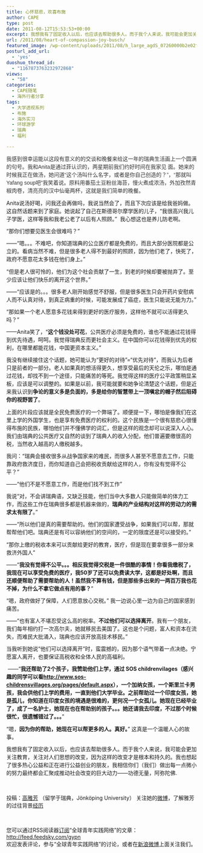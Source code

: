 ```yaml
---
title: 心怀慈悲，欢喜布施
author: CAPE
type: post
date: 2011-08-12T15:53:53+00:00
excerpt: 我想我有了固定收入以后，也应该去帮助很多人。而于我个人来说，我可能会更加关注教育，关注对人们思想的改变，因为这样的改变才是根本和持久的。我也想起了很多热心公益和正在进行公益创业的朋友，我相信你们（我们）做出每一点微小的努力最终都会汇聚成推动社会改变的巨大动力——功德无量，阿弥陀佛.
url: /2011/08/heart-of-compassion-joy-busch/
featured_image: /wp-content/uploads/2011/08/h_large_agdS_07260000b2e02f75.jpg
posturl_add_url:
  - 'yes'
duoshuo_thread_id:
  - "1167873763232972868"
views:
  - "58"
categories:
  - CAPE随笔
  - 海外行者分享
tags:
  - 大学透视系列
  - 布施
  - 海外实习
  - 环球游学
  - 瑞典
  - 福利

---
```

<p style="margin: 0px 0px 0.8em; line-height: 21px; padding: 0px;">
  <span style="line-height: 21px; color: #333333; font-family: Tahoma,Verdana,sTHeiTi,simsun,sans-serif;">我感到很幸运能以这段有意义的的交谈和晚餐来给这一年的瑞典生活画上一个圆满的句号。我和Anita是通过菲认识的，两星期前我</span><span style="line-height: 21px; color: #333333; font-family: Tahoma,Verdana,sTHeiTi,simsun,sans-serif;">们约好时间在我</span><span style="line-height: 21px; color: #333333; font-family: Tahoma,Verdana,sTHeiTi,simsun,sans-serif;">家见 面。她来的时候我正在做汤，她问道“这个汤叫什么名字，或者是你自己创造的？”，“那就叫Yafang soup吧”我笑着说。原料用番茄土豆粉丝海苔，慢火煮成浓汤，外加孜然青椒肉卷，清亮亮的汉中仙毫两杯，这就是我们简单的晚餐。</span>
</p>

<p style="margin-top: 0px; margin-right: 0px; margin-bottom: 0.8em; margin-left: 0px; line-height: 21px; padding: 0px; border: 0px initial initial;">
  Anita说汤好喝，问我还会再做吗，我说当然会了，而且下次应该是给我爸妈做。这自然话题来到了家庭。她说起了自己在斯德哥尔摩学医的儿子，“我很高兴我儿子学医，这样等我和我老公老了以后有人照顾。”  我心想这也是养儿防老啊。
</p>

<p style="margin-top: 0px; margin-right: 0px; margin-bottom: 0.8em; margin-left: 0px; line-height: 21px; padding: 0px; border: 0px initial initial;">
  “那你们想要见医生会很难吗？”
</p>

<p style="margin-top: 0px; margin-right: 0px; margin-bottom: 0.8em; margin-left: 0px; line-height: 21px; padding: 0px; border: 0px initial initial;">
  ——“嗯。。。不难吧，你知道瑞典的公立医疗都是免费的，而且大部分医院都是公立的。看病当然不难，但是很多老人得不到最好的照顾，因为他们老了，快死了，政府不愿意花太多钱在他们身上。”
</p>

<p style="margin-top: 0px; margin-right: 0px; margin-bottom: 0.8em; margin-left: 0px; line-height: 21px; padding: 0px; border: 0px initial initial;">
  “但是老人很可怜的，他们为这个社会贡献了一生，到老的时候却要被抛弃了。至少应该让他们快乐的离开这个世界。”
</p>

<p style="margin-top: 0px; margin-right: 0px; margin-bottom: 0.8em; margin-left: 0px; line-height: 21px; padding: 0px; border: 0px initial initial;">
  ——“应该是的。。。很多老人刚开始感觉不舒服，但是很多医生只会开药片安慰病人而不认真对待，到真正病重的时候，可能发展成了癌症，医生只能说无能为力。”
</p>

<p style="margin-top: 0px; margin-right: 0px; margin-bottom: 0.8em; margin-left: 0px; line-height: 21px; padding: 0px; border: 0px initial initial;">
  “那如果一个老人愿意多花钱来得到更好的医疗服务，这样他不就可以活得更久吗？”
</p>

<p style="margin-top: 0px; margin-right: 0px; margin-bottom: 0.8em; margin-left: 0px; line-height: 21px; padding: 0px; border: 0px initial initial;">
  ——Anita笑了，“<strong>这个钱没处可花</strong>，公共医疗必须是免费的，谁也不能通过花钱得到优先待遇，呵呵。我觉得瑞典反而更社会主义。在中国你可以花钱得到优先的权利，在哪里都能花钱，中国更资本主义。”
</p>

<p style="margin-top: 0px; margin-right: 0px; margin-bottom: 0.8em; margin-left: 0px; line-height: 21px; padding: 0px; border: 0px initial initial;">
  我没有继续接住这个话题，她可能认为“更好的对待”=“优先对待”，而我认为后者只是前者的一部分。老人如果真的想活得更久，想享受最后的天伦之乐，哪怕是通过花钱，却找不到一个途径，只能痛苦的等死。我觉得这样的医疗公平政策稍显呆板，应该是可以调整的。如果是以前，我可能就要和她争论清楚这个话题，但是近来我认识到<strong>争论的意义多是负面的，多是给你的智慧带上一顶嗔忿的帽子然后阻碍你的视野罢了</strong>。
</p>

<p style="margin-top: 0px; margin-right: 0px; margin-bottom: 0.8em; margin-left: 0px; line-height: 21px; padding: 0px; border: 0px initial initial;">
  上面的片段应该就是全民免费医疗的一个弊端了。顺便提一下，哪怕是像我们在这里上学的外国学生，也是享有免费医疗的权利的。这个民族是一个很有慈悲心很懂得布施的民族，哪怕他们并不懂佛学的词汇，但是这样的观念却可以说深入人心。我们由瑞典的公共医疗又自然的谈到了瑞典人的收入分配，他们普遍要缴很高的税，当然收入越高的人缴税越多。
</p>

<p style="margin-top: 0px; margin-right: 0px; margin-bottom: 0.8em; margin-left: 0px; line-height: 21px; padding: 0px; border: 0px initial initial;">
  我问：“瑞典会接收很多从战争国家来的难民，而很多人甚至不愿意去工作，只能靠政府救济度日，而你知道自己会把税收贡献给这样的人，你有没有觉得不公平？”
</p>

<p style="margin-top: 0px; margin-right: 0px; margin-bottom: 0.8em; margin-left: 0px; line-height: 21px; padding: 0px; border: 0px initial initial;">
  ——“他们不是不愿意工作，而是他们找不到工作”
</p>

<p style="margin-top: 0px; margin-right: 0px; margin-bottom: 0.8em; margin-left: 0px; line-height: 21px; padding: 0px; border: 0px initial initial;">
  我说“对，不会讲瑞典语，又缺乏技能，他们当中大多数人只能做简单的体力工作，而这些工作在瑞典很多都是机器来做的，<strong>瑞典的产业结构对这样的劳动力的需求太有限了</strong>。”
</p>

<p style="margin-top: 0px; margin-right: 0px; margin-bottom: 0.8em; margin-left: 0px; line-height: 21px; padding: 0px; border: 0px initial initial;">
  ——“所以他们是真的需要帮助的。他们的国家遭受战争，如果我们可以帮，那就帮帮他们吧。瑞典还是有可以容纳他们的空间的，一定的限度还是可以接受的。”
</p>

<p style="margin-top: 0px; margin-right: 0px; margin-bottom: 0.8em; margin-left: 0px; line-height: 21px; padding: 0px; border: 0px initial initial;">
  “那你上缴的税收本来可以贡献给更好的教育，医疗，但是现在要拿很多一部分来救济外国人”
</p>

<p style="margin-top: 0px; margin-right: 0px; margin-bottom: 0.8em; margin-left: 0px; line-height: 21px; padding: 0px; border: 0px initial initial;">
  ——“<strong>我没有觉得不公平。。。相反我觉得交税是一件很酷的事情！你看我缴税了，我现在可以享受免费的医疗，我50岁了还可以免费读大学，这都是好处啊，而且还顺便帮助了需要帮助的人！虽然我不算有钱，但是那些多出来的一两百万我也花不掉，为什么不拿它做点有用的事？</strong>”
</p>

<p style="margin-top: 0px; margin-right: 0px; margin-bottom: 0.8em; margin-left: 0px; line-height: 21px; padding: 0px; border: 0px initial initial;">
  “嗯，政府做好了保障，人们愿意放心交税。” 我一边说心里一边为自己的国家感到痛苦。
</p>

<p style="margin-top: 0px; margin-right: 0px; margin-bottom: 0.8em; margin-left: 0px; line-height: 21px; padding: 0px; border: 0px initial initial;">
  ——“也有富人不堪忍受这么高的税率。<strong>不过他们可以选择离开</strong>。我有一个朋友，我们每年相约打一次高尔夫，她就移民去美国了。这也是个问题，富人和资本在流失，而难民大批涌入，瑞典也应该开放高技术移民。”
</p>

<p style="margin-top: 0px; margin-right: 0px; margin-bottom: 0.8em; margin-left: 0px; line-height: 21px; padding: 0px; border: 0px initial initial;">
  当我听到她说“他们可以选择离开”时，蛮震撼的，因为那个语气带着一点决绝。宁愿富人离开，也要保证高税收和全体人民的高福利。
</p>

<p style="margin-top: 0px; margin-right: 0px; margin-bottom: 0.8em; margin-left: 0px; line-height: 21px; padding: 0px; border: 0px initial initial;">
   ——“<strong>我还帮助了2个孩子，我赞助他们上学，通过 SOS childrenvilages（感兴趣的同学可以看<a href="http://www.sos-childrensvillages.org/pages/default.aspx">http://www.sos-childrensvillages.org/pages/default.aspx</a>），一个加纳女孩，一个斯里兰卡男孩，我会供他们上学的费用，一直到他们大学毕业。之前帮助过一个印度女孩，她是孤儿，你知道在印度女孩的境遇是很难的，更何况一个女孤儿。她现在已经毕业了，成了一名护士，她现在也在帮助别的孩子。。。她还请我去印度，不过那个时候很忙，很遗憾错过了。。。</strong>”
</p>

<p style="margin-top: 0px; margin-right: 0px; margin-bottom: 0.8em; margin-left: 0px; line-height: 21px; padding: 0px; border: 0px initial initial;">
  “嗯，<strong>因为你的帮助，她现在可以帮更多的人。真好。</strong>” 这真是一个温暖人心的故事。
</p>

<p style="margin-top: 0px; margin-right: 0px; margin-bottom: 0.8em; margin-left: 0px; line-height: 21px; padding: 0px; border: 0px initial initial;">
  我想我有了固定收入以后，也应该去帮助很多人。而于我个人来说，我可能会更加关注教育，关注对人们思想的改变，因为这样的改变才是根本和持久的。我也想起了很多热心公益和正在进行公益创业的朋友，我相信你们（我们）做出每一点微小的努力最终都会汇聚成推动社会改变的巨大动力——功德无量，阿弥陀佛.
</p>

&nbsp;

投稿：[高雅芳][1] （留学于瑞典，Jönköping University） 关注她的[微博][2]，了解雅芳的过往背景[经历][3]

&nbsp;

您可以通过RSS阅读器[订阅][4]“全球青年实践网络”的文章：  
<http://feed.feedsky.com/gypn>  
欢迎发表评论，参与“全球青年实践网络”的讨论，或者在[新浪微博][5]上面关注我们。

 [1]: http://blog.sina.com.cn/douxiaochi
 [2]: http://weibo.com/douxiaochi/profile
 [3]: http://www.linkedin.com/in/gaoyafang
 [4]: http://feed.feedsky.com/gypn
 [5]: http://weibo.com/gypn